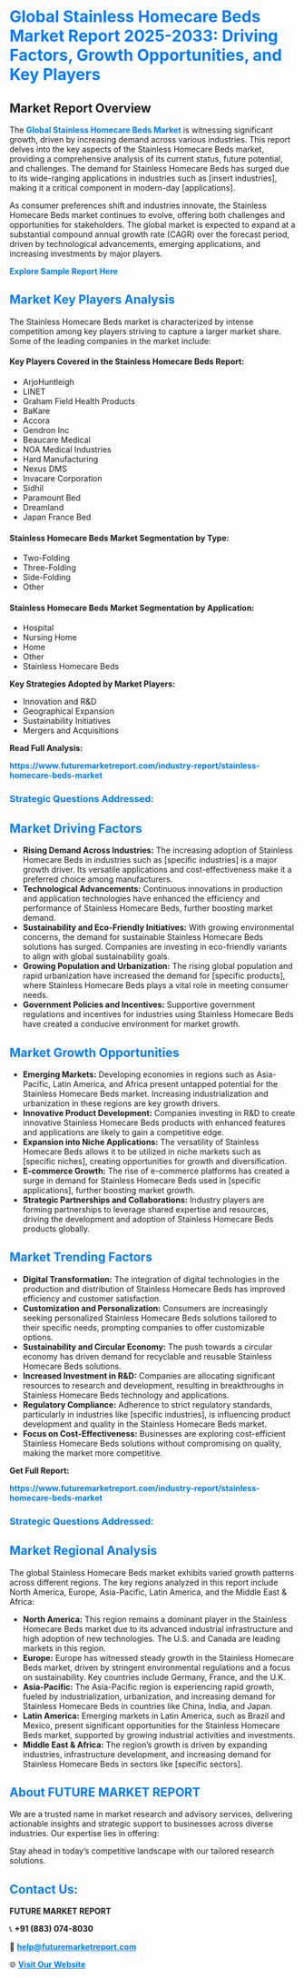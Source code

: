 <h1 style="color: #007BFF;">Global Stainless Homecare Beds Market Report 2025-2033: Driving Factors, Growth Opportunities, and Key Players</h1>

<section id="overview">
<h2>Market Report Overview</h2>
<p>The <a href="https://www.futuremarketreport.com/industry-report/stainless-homecare-beds-market" style="color: #007BFF; text-decoration: none;"><strong>Global Stainless Homecare Beds Market</strong></a> is witnessing significant growth, driven by increasing demand across various industries. This report delves into the key aspects of the Stainless Homecare Beds market, providing a comprehensive analysis of its current status, future potential, and challenges. The demand for Stainless Homecare Beds has surged due to its wide-ranging applications in industries such as [insert industries], making it a critical component in modern-day [applications].</p>
<p>As consumer preferences shift and industries innovate, the Stainless Homecare Beds market continues to evolve, offering both challenges and opportunities for stakeholders. The global market is expected to expand at a substantial compound annual growth rate (CAGR) over the forecast period, driven by technological advancements, emerging applications, and increasing investments by major players.</p>
</section>

<section id="overview">
<p><a href="https://www.futuremarketreport.com/request-sample/reportId=125301" style="color: #007BFF; text-decoration: none;"><strong>Explore Sample Report Here</strong></a></p>
</section>

<section id="key-players">
<h2 style="color: #007BFF;">Market Key Players Analysis</h2>
<p>The Stainless Homecare Beds market is characterized by intense competition among key players striving to capture a larger market share. Some of the leading companies in the market include:</p>
<h4>Key Players Covered in the Stainless Homecare Beds Report:</h4>
<ul><li>ArjoHuntleigh</li><li>LINET</li><li>Graham Field Health Products</li><li>BaKare</li><li>Accora</li><li>Gendron Inc</li><li>Beaucare Medical</li><li>NOA Medical Industries</li><li>Hard Manufacturing</li><li>Nexus DMS</li><li>Invacare Corporation</li><li>Sidhil</li><li>Paramount Bed</li><li>Dreamland</li><li>Japan France Bed</li></ul>
<h4>Stainless Homecare Beds Market Segmentation by Type:</h4>
<ul><li>Two-Folding</li><li>Three-Folding</li><li>Side-Folding</li><li>Other</li></ul>

<h4>Stainless Homecare Beds Market Segmentation by Application:</h4>
<ul><li>Hospital</li><li>Nursing Home</li><li>Home</li><li>Other</li><li>Stainless Homecare Beds</li></ul>
<p><strong>Key Strategies Adopted by Market Players:</strong></p>
<ul>
<li>Innovation and R&D</li>
<li>Geographical Expansion</li>
<li>Sustainability Initiatives</li>
<li>Mergers and Acquisitions</li>
</ul>
</section>

<section>
<p><strong>Read Full Analysis: </strong></p><a href="https://www.futuremarketreport.com/industry-report/stainless-homecare-beds-market" style="color: #007BFF; text-decoration: none;"><strong>https://www.futuremarketreport.com/industry-report/stainless-homecare-beds-market</strong></a>
<h3 style="color: #007BFF;">Strategic Questions Addressed:</h3>
</section>

<section id="driving-factors">
<h2 style="color: #007BFF;">Market Driving Factors</h2>
<ul>
<li><strong>Rising Demand Across Industries:</strong> The increasing adoption of Stainless Homecare Beds in industries such as [specific industries] is a major growth driver. Its versatile applications and cost-effectiveness make it a preferred choice among manufacturers.</li>
<li><strong>Technological Advancements:</strong> Continuous innovations in production and application technologies have enhanced the efficiency and performance of Stainless Homecare Beds, further boosting market demand.</li>
<li><strong>Sustainability and Eco-Friendly Initiatives:</strong> With growing environmental concerns, the demand for sustainable Stainless Homecare Beds solutions has surged. Companies are investing in eco-friendly variants to align with global sustainability goals.</li>
<li><strong>Growing Population and Urbanization:</strong> The rising global population and rapid urbanization have increased the demand for [specific products], where Stainless Homecare Beds plays a vital role in meeting consumer needs.</li>
<li><strong>Government Policies and Incentives:</strong> Supportive government regulations and incentives for industries using Stainless Homecare Beds have created a conducive environment for market growth.</li>
</ul>
</section>

<section id="growth-opportunities">
<h2 style="color: #007BFF;">Market Growth Opportunities</h2>
<ul>
<li><strong>Emerging Markets:</strong> Developing economies in regions such as Asia-Pacific, Latin America, and Africa present untapped potential for the Stainless Homecare Beds market. Increasing industrialization and urbanization in these regions are key growth drivers.</li>
<li><strong>Innovative Product Development:</strong> Companies investing in R&D to create innovative Stainless Homecare Beds products with enhanced features and applications are likely to gain a competitive edge.</li>
<li><strong>Expansion into Niche Applications:</strong> The versatility of Stainless Homecare Beds allows it to be utilized in niche markets such as [specific niches], creating opportunities for growth and diversification.</li>
<li><strong>E-commerce Growth:</strong> The rise of e-commerce platforms has created a surge in demand for Stainless Homecare Beds used in [specific applications], further boosting market growth.</li>
<li><strong>Strategic Partnerships and Collaborations:</strong> Industry players are forming partnerships to leverage shared expertise and resources, driving the development and adoption of Stainless Homecare Beds products globally.</li>
</ul>
</section>

<section id="trending-factors">
<h2 style="color: #007BFF;">Market Trending Factors</h2>
<ul>
<li><strong>Digital Transformation:</strong> The integration of digital technologies in the production and distribution of Stainless Homecare Beds has improved efficiency and customer satisfaction.</li>
<li><strong>Customization and Personalization:</strong> Consumers are increasingly seeking personalized Stainless Homecare Beds solutions tailored to their specific needs, prompting companies to offer customizable options.</li>
<li><strong>Sustainability and Circular Economy:</strong> The push towards a circular economy has driven demand for recyclable and reusable Stainless Homecare Beds solutions.</li>
<li><strong>Increased Investment in R&D:</strong> Companies are allocating significant resources to research and development, resulting in breakthroughs in Stainless Homecare Beds technology and applications.</li>
<li><strong>Regulatory Compliance:</strong> Adherence to strict regulatory standards, particularly in industries like [specific industries], is influencing product development and quality in the Stainless Homecare Beds market.</li>
<li><strong>Focus on Cost-Effectiveness:</strong> Businesses are exploring cost-efficient Stainless Homecare Beds solutions without compromising on quality, making the market more competitive.</li>
</ul>
</section>

<section>
<p><strong>Get Full Report: </strong></p><a href="https://www.futuremarketreport.com/industry-report/stainless-homecare-beds-market" style="color: #007BFF; text-decoration: none;"><strong>https://www.futuremarketreport.com/industry-report/stainless-homecare-beds-market</strong></a>
<h3 style="color: #007BFF;">Strategic Questions Addressed:</h3>
</section>


<section id="regional-analysis">
<h2 style="color: #007BFF;">Market Regional Analysis</h2>
<p>The global Stainless Homecare Beds market exhibits varied growth patterns across different regions. The key regions analyzed in this report include North America, Europe, Asia-Pacific, Latin America, and the Middle East & Africa:</p>
<ul>
<li><strong>North America:</strong> This region remains a dominant player in the Stainless Homecare Beds market due to its advanced industrial infrastructure and high adoption of new technologies. The U.S. and Canada are leading markets in this region.</li>
<li><strong>Europe:</strong> Europe has witnessed steady growth in the Stainless Homecare Beds market, driven by stringent environmental regulations and a focus on sustainability. Key countries include Germany, France, and the U.K.</li>
<li><strong>Asia-Pacific:</strong> The Asia-Pacific region is experiencing rapid growth, fueled by industrialization, urbanization, and increasing demand for Stainless Homecare Beds in countries like China, India, and Japan.</li>
<li><strong>Latin America:</strong> Emerging markets in Latin America, such as Brazil and Mexico, present significant opportunities for the Stainless Homecare Beds market, supported by growing industrial activities and investments.</li>
<li><strong>Middle East & Africa:</strong> The region’s growth is driven by expanding industries, infrastructure development, and increasing demand for Stainless Homecare Beds in sectors like [specific sectors].</li>
</ul>
</section>

<footer>
<h2 style="color: #007BFF;">About FUTURE MARKET REPORT</h2>
<p>We are a trusted name in market research and advisory services, delivering actionable insights and strategic support to businesses across diverse industries. Our expertise lies in offering:</p>

<p>Stay ahead in today’s competitive landscape with our tailored research solutions.</p>

<h2 style="color: #007BFF;">Contact Us:</h2>
<p><strong>FUTURE MARKET REPORT</strong></p>
<p>📞 <strong>+91 (883) 074-8030</strong></p>
<p>📧 <strong><a href="mailto:help@futuremarketreport.com" style="color: #007BFF;">help@futuremarketreport.com</a></strong></p>
<p>🌐 <strong><a href="https://www.futuremarketreport.com/" style="color: #007BFF;">Visit Our Website</a></strong></p>
</footer>